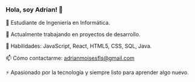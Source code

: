 ### Hola, soy Adrian! 👋

🌱 Estudiante de Ingeniería en Informática.

🚀 Actualmente trabajando en proyectos de desarrollo.

🔧 Habilidades: JavaScript, React, HTML5, CSS, SQL, Java.

📫 Cómo contactarme: adrianmoisesfls@gmail.com 

⚡ Apasionado por la tecnología y siempre listo para aprender algo nuevo.
